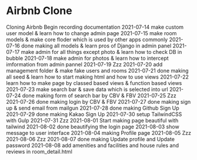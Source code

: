 # Airbnb Clone

Cloning Airbnb
Begin recording documentation
2021-07-14  make custom user model & learn how to change admin page
2021-07-15  make room models & make core floder which is used by other apps commonly
2021-07-16  done making all models & learn pros of Django in admin panel
2021-07-17  make admin for all things except photo & learn how to check DB in bubble
2021-07-18  make admin for photos & learn how to intercept imformation from admin pannel
2021-07-19  Zzz
2021-07-20  add management folder & make fake users and rooms
2021-07-21  done making all seed & learn how to start making html and how to use views
2021-07-22  learn how to make page by classed based views & function based views
2021-07-23  make search bar & save data which is selected into url
2021-07-24  done making form of search bar by CBV & FBV
2021-07-25  Zzz
2021-07-26  done making login by CBV & FBV
2021-07-27  done making sign up & send email from mailgun
2021-07-28  done making Github Sign Up
2021-07-29  done making Kakao Sign Up
2021-07-30  setup TailwindCSS with Gulp
2021-07-31  Zzz
2021-08-01  Start making page beautiful with tailwind
2021-08-02  done beautifying the login page
2021-08-03  show message to user interface
2021-08-04  making Profile page
2021-08-05  Zzz
2021-08-06  Zzz
2021-08-07  done making Update profile and Update password
2021-08-08  add amenities and facilities and house rules and reviews in room_detail.html